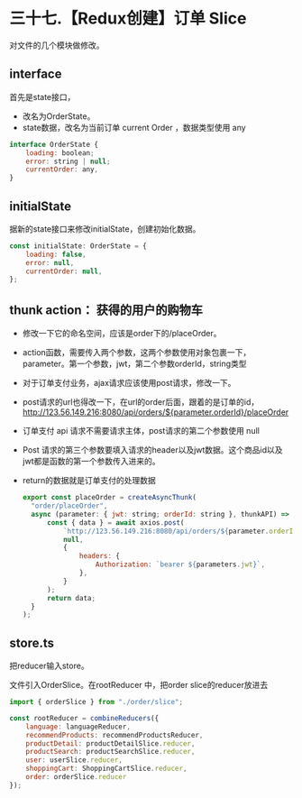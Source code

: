 # 三十七.【Redux创建】订单 Slice

对文件的几个模块做修改。

## interface

首先是state接口，

- 改名为OrderState。
- state数据，改名为当前订单 current Order ，数据类型使用 any 

```javascript
interface OrderState {
	loading: boolean;
	error: string | null;
	currentOrder: any,
}
```

## initialState

据新的state接口来修改initialState，创建初始化数据。

```javascript
const initialState: OrderState = {
	loading: false,
	error: null,
	currentOrder: null,
};
```

## thunk action： 获得的用户的购物车

- 修改一下它的命名空间，应该是order下的/placeOrder。

- action函数，需要传入两个参数，这两个参数使用对象包裹一下，parameter。第一个参数，jwt，第二个参数orderId，string类型

- 对于订单支付业务，ajax请求应该使用post请求，修改一下。

- post请求的url也得改一下，在url的order后面，跟着的是订单的id，
  http://123.56.149.216:8080/api/orders/${parameter.orderId}/placeOrder

- 订单支付 api 请求不需要请求主体，post请求的第二个参数使用 null

- Post 请求的第三个参数要填入请求的header以及jwt数据。这个商品id以及jwt都是函数的第一个参数传入进来的。

- return的数据就是订单支付的处理数据

  ```javascript
  export const placeOrder = createAsyncThunk(
  	"order/placeOrder",
  	async (parameter: { jwt: string; orderId: string }, thunkAPI) => {
  		const { data } = await axios.post(
  			`http://123.56.149.216:8080/api/orders/${parameter.orderId}/placeOrder`,
  			null,
  			{
  				headers: {
  					Authorization: `bearer ${parameters.jwt}`,
  				},
  			}
  		);
  		return data;
  	}
  );
  ```

## store.ts

把reducer输入store。

文件引入OrderSlice。在rootReducer 中，把order slice的reducer放进去

```javascript
import { orderSlice } from "./order/slice";

const rootReducer = combineReducers({
	language: languageReducer,
	recommendProducts: recommendProductsReducer,
	productDetail: productDetailSlice.reducer,
	productSearch: productSearchSlice.reducer,
	user: userSlice.reducer,
	shoppingCart: ShoppingCartSlice.reducer,
	order: orderSlice.reducer
});
```